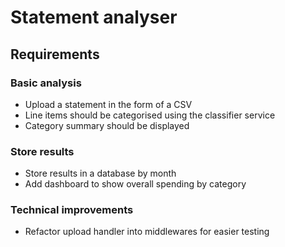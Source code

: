 # Statement analyser
## Requirements
### Basic analysis
* Upload a statement in the form of a CSV
* Line items should be categorised using the classifier service
* Category summary should be displayed

### Store results
* Store results in a database by month
* Add dashboard to show overall spending by category

### Technical improvements
* Refactor upload handler into middlewares for easier testing
